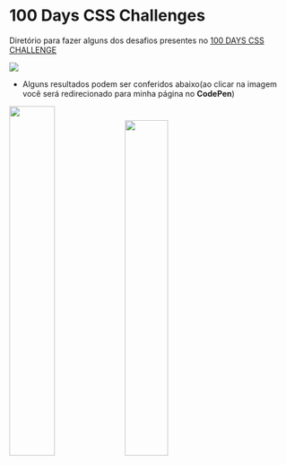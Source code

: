 # 100 Days CSS Challenges

Diretório para fazer alguns dos desafios presentes no [100 DAYS CSS CHALLENGE](https://100dayscss.com/about/)

<img src="https://css-weekly.com/wp-content/uploads/2018/10/100-days-css-challenge.jpg" >


- Alguns resultados podem ser conferidos abaixo(ao clicar na imagem você será redirecionado para minha página no **CodePen**)

<a href="https://codepen.io/araujo6_6/pen/WNxVvpw"><img src="https://uploaddeimagens.com.br/images/002/990/837/full/a.png?1607124766"  width="40%" ></a>
<a href="https://codepen.io/araujo6_6/pen/wvzMbZp"><img src="https://uploaddeimagens.com.br/images/002/990/843/full/b.png?1607124892" width="39.2%"></a>





